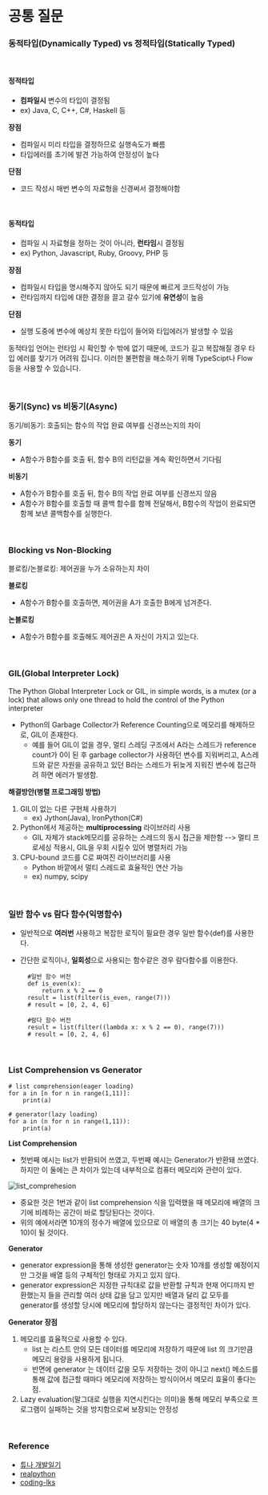 # 공통 질문

### 동적타입(Dynamically Typed) vs 정적타입(Statically Typed)

<br/>

#### 정적타입
- **컴파일시** 변수의 타입이 결정됨
- ex) Java, C, C++, C#, Haskell 등

**장점**
- 컴파일시 미리 타입을 결정하므로 실행속도가 빠름 
- 타입에러를 초기에 발견 가능하여 안정성이 높다

**단점**
- 코드 작성시 매번 변수의 자료형을 신경써서 결정해야함

<br/>

#### 동적타입

- 컴파일 시 자료형을 정하는 것이 아니라, **런타임**시 결정됨
- ex) Python, Javascript, Ruby, Groovy, PHP 등

**장점**
- 컴파일시 타입을 명시해주지 않아도 되기 때문에 빠르게 코드작성이 가능
- 런타임까지 타입에 대한 결정을 끌고 갈수 있기에 **유연성**이 높음

**단점**
- 실행 도중에 변수에 예상치 못한 타입이 들어와 타입에러가 발생할 수 있음

동적타입 언어는 런타임 시 확인할 수 밖에 없기 때문에, 코드가 길고 복잡해질 경우 타입 에러를 찾기가 어려워 집니다.
이러한 불편함을 해소하기 위해 TypeScipt나 Flow 등을 사용할 수 있습니다.

<br/>

### 동기(Sync) vs 비동기(Async)
동기/비동기: 호출되는 함수의 작업 완료 여부를 신경쓰는지의 차이

**동기**
- A함수가 B함수를 호출 뒤, 함수 B의 리턴값을 계속 확인하면서 기다림

**비동기**
- A함수가 B함수를 호출 뒤, 함수 B의 작업 완료 여부를 신경쓰지 않음
- A함수가 B함수를 호출할 때 콜백 함수를 함께 전달해서, B함수의 작업이 완료되면 함께 보낸 콜백함수를 실행한다.

<br/>

### Blocking vs Non-Blocking
블로킹/논블로킹: 제어권을 누가 소유하는지 차이

**블로킹**
- A함수가 B함수를 호출하면, 제어권을 A가 호출한 B에게 넘겨준다.

**논블로킹**
- A함수가 B함수를 호출해도 제어권은 A 자신이 가지고 있는다.

<br/>

### GIL(Global Interpreter Lock)
The Python Global Interpreter Lock or GIL, in simple words, is a mutex (or a lock) that allows only one thread to hold the control of the Python interpreter

- Python의 Garbage Collector가 Reference Counting으로 메모리를 해제하므로, GIL이 존재한다.
  - 예를 들어 GIL이 없을 경우, 멀티 스레딩 구조에서 A라는 스레드가 reference count가 0이 된 후 garbage collector가 사용하던 변수를 지워버리고, A스레드와 같은 자원을 공유하고 있던 B라는 스레드가 뒤늦게 지워진 변수에 접근하려 하면 에러가 발생함.

**해결방안(병렬 프로그래밍 방법)**
1. GIL이 없는 다른 구현체 사용하기
   - ex) Jython(Java), IronPython(C#)
2. Python에서 제공하는 **multiprocessing** 라이브러리 사용
   - GIL 자체가 stack메모리를 공유하는 스레드의 동시 접근을 제한함 --> 멀티 프로세싱 적용시, GIL을 우회 시킬수 있어 병렬처리 가능
3. CPU-bound 코드를 C로 짜여진 라이브러리를 사용
   - Python 바깥에서 멀티 스레드로 효율적인 연산 가능
   - ex) numpy, scipy

<br/>

### 일반 함수 vs 람다 함수(익명함수)
- 일반적으로 **여러번** 사용하고 복잡한 로직이 필요한 경우 일반 함수(def)를 사용한다.
- 간단한 로직이나, **일회성**으로 사용되는 함수같은 경우 람다함수를 이용한다.


        #일반 함수 버전
        def is_even(x):
            return x % 2 == 0
        result = list(filter(is_even, range(7)))
        # result = [0, 2, 4, 6]
         
        #람다 함수 버전
        result = list(filter((lambda x: x % 2 == 0), range(7)))
        # result = [0, 2, 4, 6]

<br/>

### List Comprehension vs Generator
```
# list comprehension(eager loading)
for a in [n for n in range(1,11)]:
    print(a)
```
```
# generator(lazy loading)
for a in (n for n in range(1,11)):
    print(a)
```
**List Comprehension**
- 첫번째 예시는 list가 반환되어 쓰였고, 두번째 예시는 Generator가 반환돼 쓰였다. 하지만 이 둘에는 큰 차이가 있는데 내부적으로 컴퓨터 메모리와 관련이 있다.

![list_comprehesion](https://img1.daumcdn.net/thumb/R1280x0/?scode=mtistory2&fname=https%3A%2F%2Fk.kakaocdn.net%2Fdn%2F7Gh3L%2FbtqXXjWUn88%2FcaJKDmiNKf4QR9AUkEQ1gk%2Fimg.png)
- 중요한 것은 1번과 같이 list comprehension 식을 입력했을 때 메모리에 배열의 크기에 비례하는 공간이 바로 할당된다는 것이다.
- 위의 예에서라면 10개의 정수가 배열에 있으므로 이 배열의 총 크기는 40 byte(4 * 10)이 될 것이다.

**Generator**
- generator expression을 통해 생성한 generator는 숫자 10개를 생성할 예정이지만 그것을 배열 등의 구체적인 형태로 가지고 있지 않다.
- generator expression은 지정한 규칙대로 값을 반환할 규칙과 현재 어디까지 반환했는지 들을 관리할 여러 상태 값을 담고 있지만 배열과 달리 값 모두를 generator를 생성할 당시에 메모리에 할당하지 않는다는 결정적인 차이가 있다.

**Generator 장점**

1. 메모리를 효율적으로 사용할 수 있다.
    - list 는 리스트 안의 모든 데이터를 메모리에 저장하기 때문에 list 의 크기만큼 메모리 용량을 사용하게 됩니다.
    - 반면에 generator 는 데이터 값을 모두 저장하는 것이 아니고 next() 메소드를 통해 값에 접근할 때마다 메모리에 저장하는 방식이어서 메모리 효율이 좋다는점.
2. Lazy evaluation(말그대로 실행을 지연시킨다는 의미)을 통해 메모리 부족으로 프로그램이 실패하는 것을 방지함으로써 보장되는 안정성

<br/>

### Reference

- [튜나 개발일기](https://devuna.tistory.com/82)
- [realpython](https://realpython.com/python-gil/)
- [coding-lks](https://coding-lks.tistory.com/m/140?category=446043)